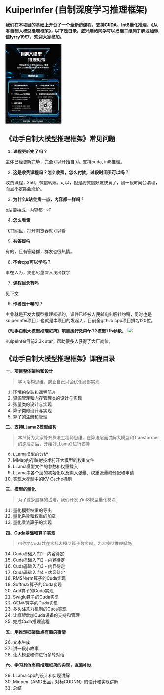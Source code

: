 # KuiperInfer (自制深度学习推理框架)
**我们在本项目的基础上开设了一个全新的课程，支持CUDA、Int8量化推理，《从零自制大模型推理框架》，以下是目录，感兴趣的同学可以扫描二维码了解或加微信lyrry1997，欢迎大家参加。**

<img src="slides/aa.jpeg" style="zoom: 33%;" />

## 《动手自制大模型推理框架》常见问题

1. **课程更新完了吗？**

主体已经更新完毕，完全可以开始自习。支持cuda, int8推理。

2. **这是收费课程吗？怎么收费，怎么付款，过段时间买可以吗？**

收费课程，256，微信转账。可以，但是我微信好友快满了，隔一段时间会清理，而且不定期会涨价。

3. **为什么b站会贵一点，内容都一样吗？**

b站要抽成，内容都一样

4. **怎么看课**

飞书网盘，打开浏览器就可以看

5. **有答疑吗**

有的，且有答疑群，群友也很热情。

6. **不会cpp可以学吗？**

事在人为，我也尽量深入浅出教学

7. **课程目录有吗**

见下文

9. **作者是干嘛的？**

主业就是开发大模型推理框架的，课件已经被人民邮电出版社约稿，同时也是kuiperinfer项目，也就是本项目的发起人，目前全github cpp项目排名120位。

**《动手自制大模型推理框架》项目运行效果fp32模型1.1b参数。**
![](./imgs/do.gif)

KuipeInfer目前2.3k star，帮助很多人获得了大厂岗位。
## 《动手自制大模型推理框架》课程目录

**一、项目整体架构和设计**

> 学习架构思维，防止自己只会优化局部实现

1. 环境的安装和课程简介
2. 资源管理和内存管理类的设计与实现
3. 张量类的设计与实现
4. 算子类的设计与实现
5. 算子的注册和管理

**二、支持LLama2模型结构**
> 本节将为大家补齐算法工程师思维，在算法层面讲解大模型和Transformer的原理之后，开始对LLama2进行支持


6. LLama模型的分析
7. MMap内存映射技术打开大模型的权重文件
8. LLama模型文件的参数和权重载入
9. LLama中各个层的初始化以及输入张量、权重张量的分配和申请
10. 实现大模型中的KV Cache机制

**三、模型的量化**

> 为了减少显存的占用，我们开发了int8模型量化模块

11. 量化模型权重的导出
12. 量化系数和权重的加载
13. 量化乘法算子的实现

**四、Cuda基础和算子实现**

> 带你学Cuda并在实战大模型算子的实现，为大模型推理赋能

14. Cuda基础入门1 - 内容待定
15. Cuda基础入门2 - 内容待定
16. Cuda基础入门3 - 内容待定
17. Cuda基础入门4 - 内容待定
18. RMSNorm算子的Cuda实现
19. Softmax算子的Cuda实现
20. Add算子的Cuda实现
21. Swiglu算子的Cuda实现
22. GEMV算子的Cuda实现
23. 多头注意力机制的Cuda实现
24. 让框架增加Cuda设备的支持和管理
25. 完成Cuda推理流程

**五、用推理框架做点有趣的事情**

26. 文本生成
27. 讲一段小故事
28. 让大模型和你进行多轮对话


**六、学习其他商用推理框架的实现，查漏补缺**

29. LLama.cpp的设计和实现讲解
30. Miopen（AMD出品，对标CUDNN）的设计和实现讲解
31. 总结
